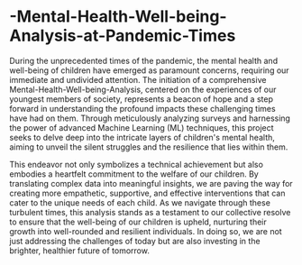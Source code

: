 # -Mental-Health-Well-being-Analysis-at-Pandemic-Times
During the unprecedented times of the pandemic, the mental health and well-being of children have emerged as paramount concerns, requiring our immediate and undivided attention. The initiation of a comprehensive Mental-Health-Well-being-Analysis, centered on the experiences of our youngest members of society, represents a beacon of hope and a step forward in understanding the profound impacts these challenging times have had on them. Through meticulously analyzing surveys and harnessing the power of advanced Machine Learning (ML) techniques, this project seeks to delve deep into the intricate layers of children's mental health, aiming to unveil the silent struggles and the resilience that lies within them.

This endeavor not only symbolizes a technical achievement but also embodies a heartfelt commitment to the welfare of our children. By translating complex data into meaningful insights, we are paving the way for creating more empathetic, supportive, and effective interventions that can cater to the unique needs of each child. As we navigate through these turbulent times, this analysis stands as a testament to our collective resolve to ensure that the well-being of our children is upheld, nurturing their growth into well-rounded and resilient individuals. In doing so, we are not just addressing the challenges of today but are also investing in the brighter, healthier future of tomorrow.
